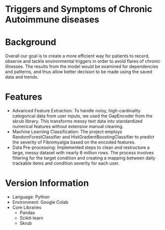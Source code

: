 # Triggers and Symptoms of Chronic Autoimmune diseases

# Background
Overall our goal is to create a more efficient way for patients to record, observe and tackle environmental triggers in order to avoid flares of chronic illnesses. The results from the model would be examined for dependencies and patterns, and thus allow better decision to be made using the saved data and trends.

# Features
- Advanced Feature Extraction: To handle noisy, high-cardinality categorical data from user inputs, we used the GapEncoder from the skrub library. This transforms messy text data into standardized numerical features without extensive manual cleaning.
- Machine Learning Classification: The project employs RandomForestClassifier and HistGradientBoostingClassifier to predict the severity of Fibromyalgia based on the encoded features.
- Data Pre-processing: Implemented steps to clean and restructure a large, messy dataset with nearly 8 million rows. The process involves filtering for the target condition and creating a mapping between daily trackable items and condition severity for each user.

# Version Information
- Language: Python
- Environment: Google Colab
- Core Libraries
    - Pandas
    - Scikit-learn
    - Skrub

